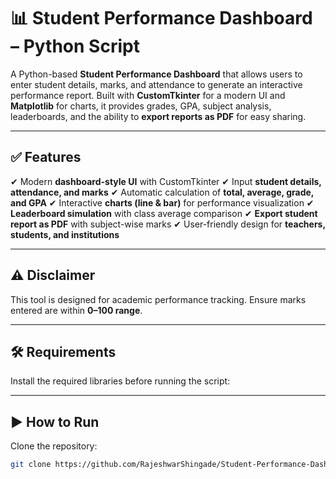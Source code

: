# 📊 Student Performance Dashboard – Python Script

A Python-based **Student Performance Dashboard** that allows users to enter student details, marks, and attendance to generate an interactive performance report. Built with **CustomTkinter** for a modern UI and **Matplotlib** for charts, it provides grades, GPA, subject analysis, leaderboards, and the ability to **export reports as PDF** for easy sharing.


---


## ✅ Features

✔ Modern **dashboard-style UI** with CustomTkinter
✔ Input **student details, attendance, and marks**
✔ Automatic calculation of **total, average, grade, and GPA**
✔ Interactive **charts (line & bar)** for performance visualization
✔ **Leaderboard simulation** with class average comparison
✔ **Export student report as PDF** with subject-wise marks
✔ User-friendly design for **teachers, students, and institutions**


---


## ⚠️ Disclaimer

This tool is designed for academic performance tracking. Ensure marks entered are within **0–100 range**.


---


## 🛠 Requirements

Install the required libraries before running the script:


---


## ▶ How to Run

Clone the repository:
```bash
git clone https://github.com/RajeshwarShingade/Student-Performance-Dashboard-RajeshwarShingade-projects-0013
